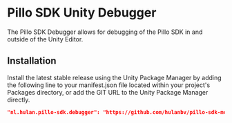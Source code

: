 # Pillo SDK Unity Debugger

The Pillo SDK Debugger allows for debugging of the Pillo SDK in and outside of the Unity Editor.

## Installation

Install the latest stable release using the Unity Package Manager by adding the following line to your manifest.json file located within your project's Packages directory, or add the GIT URL to the Unity Package Manager directly.

```json
"nl.hulan.pillo-sdk.debugger": "https://github.com/hulanbv/pillo-sdk-mono.git?path=/UnityDebugger"
```
